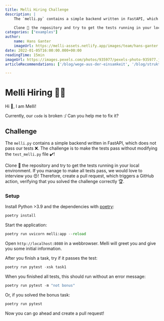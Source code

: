```yaml
---
title: Melli Hiring Challenge
description: |
    The `melli.py` contains a simple backend written in FastAPI, which does not pass our tests ❌. The challenge is to make the tests pass without modifying the `test_melli.py` file ✔️!

    Clone 👯 the repository and try to get the tests running in your local environment. If you manage to make all tests pass, we would love to interview you 😍! Therefore, create a pull request, which triggers a GitHub action, verifying that you solved the challenge correctly 🏆.
categories: ["examples"]
author:
    name: Hans Ganter
    imageUrl: https://melli-assets.netlify.app/images/team/hans-ganter.webp
date: 2022-01-05T16:00:00.000+00:00
readingTime: 15min
imageUrl: https://images.pexels.com/photos/935977/pexels-photo-935977.jpeg?auto=compress&cs=tinysrgb&dpr=2&h=750&w=1260
articleRecommendations: ['/blog/wege-aus-der-einsamkeit', '/blog/struktur', '/blog/soziale-kontakte']

---
```


# Melli Hiring 👩‍💻

Hi 👋, I am Melli!

Currently, our `code` is broken :/ Can you help me to fix it?

## Challenge

The `melli.py` contains a simple backend written in FastAPI, which does not pass our tests ❌. The challenge is to make the tests pass without modifying the `test_melli.py` file ✔️!

Clone 👯 the repository and try to get the tests running in your local environment. If you manage to make all tests pass, we would love to interview you 😍! Therefore, create a pull request, which triggers a GitHub action, verifying that you solved the challenge correctly 🏆.

### Setup

Install Python >3.9 and the dependencies with [poetry](https://python-poetry.org/):

```python
poetry install
```

Start the application:

```python
poetry run uvicorn melli:app --reload
```

Open `http://localhost:8080` in a webbrowser. Melli will greet you and give you some initial information.

After you finish a task, try if it passes the test:

```python
poetry run pytest -xsk task1
```

When you finished all tests, this should run without an error message:

```python
poetry run pytest -m "not bonus"
```

Or, if you solved the bonus task:

```python
poetry run pytest
```

Now you can go ahead and create a pull request!
